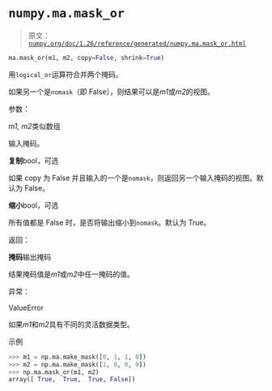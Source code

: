 # `numpy.ma.mask_or`

> 原文：[`numpy.org/doc/1.26/reference/generated/numpy.ma.mask_or.html`](https://numpy.org/doc/1.26/reference/generated/numpy.ma.mask_or.html)

```py
ma.mask_or(m1, m2, copy=False, shrink=True)
```

用`logical_or`运算符合并两个掩码。

如果另一个是`nomask`（即 False），则结果可以是*m1*或*m2*的视图。

参数：

*m1, m2*类似数组

输入掩码。

**复制**bool，可选

如果 copy 为 False 并且输入的一个是`nomask`，则返回另一个输入掩码的视图。默认为 False。

**缩小**bool，可选

所有值都是 False 时，是否将输出缩小到`nomask`。默认为 True。

返回：

**掩码**输出掩码

结果掩码值是*m1*或*m2*中任一掩码的值。

异常：

ValueError

如果*m1*和*m2*具有不同的灵活数据类型。

示例

```py
>>> m1 = np.ma.make_mask([0, 1, 1, 0])
>>> m2 = np.ma.make_mask([1, 0, 0, 0])
>>> np.ma.mask_or(m1, m2)
array([ True,  True,  True, False]) 
```
